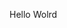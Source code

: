 Hello Wolrd
































































































































































































































































































































































































































































































































































































































































































































































































































































































































































































































































































































































































































































































































































































































































































































































































































































































































































































































































































































































































































































































































































































































































































































































































































































































































































































































































































































































































































































































































































































































































































































































































































































































































































































































































































































































































































































































































































































































































































































































































































































































































































































































































































































































































































































































































































































































































































